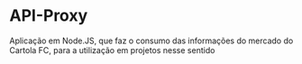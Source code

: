 # API-Proxy
Aplicação em Node.JS, que faz o consumo das informações do mercado do Cartola FC, para a utilização em projetos nesse sentido
